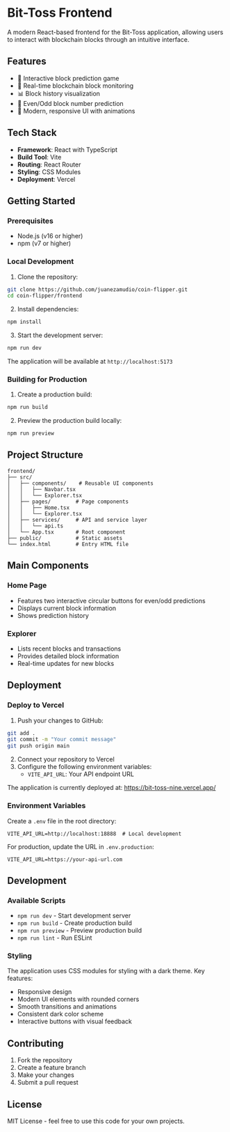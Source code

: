 # Bit-Toss Frontend

A modern React-based frontend for the Bit-Toss application, allowing users to interact with blockchain blocks through an intuitive interface.

## Features

- 🎲 Interactive block prediction game
- 🔄 Real-time blockchain block monitoring
- 📊 Block history visualization
- 🎯 Even/Odd block number prediction
- 💫 Modern, responsive UI with animations

## Tech Stack

- **Framework**: React with TypeScript
- **Build Tool**: Vite
- **Routing**: React Router
- **Styling**: CSS Modules
- **Deployment**: Vercel

## Getting Started

### Prerequisites

- Node.js (v16 or higher)
- npm (v7 or higher)

### Local Development

1. Clone the repository:
```bash
git clone https://github.com/juanezamudio/coin-flipper.git
cd coin-flipper/frontend
```

2. Install dependencies:
```bash
npm install
```

3. Start the development server:
```bash
npm run dev
```

The application will be available at `http://localhost:5173`

### Building for Production

1. Create a production build:
```bash
npm run build
```

2. Preview the production build locally:
```bash
npm run preview
```

## Project Structure

```
frontend/
├── src/
│   ├── components/    # Reusable UI components
│   │   ├── Navbar.tsx
│   │   └── Explorer.tsx
│   ├── pages/        # Page components
│   │   ├── Home.tsx
│   │   └── Explorer.tsx
│   ├── services/     # API and service layer
│   │   └── api.ts
│   └── App.tsx       # Root component
├── public/           # Static assets
└── index.html        # Entry HTML file
```

## Main Components

### Home Page
- Features two interactive circular buttons for even/odd predictions
- Displays current block information
- Shows prediction history

### Explorer
- Lists recent blocks and transactions
- Provides detailed block information
- Real-time updates for new blocks

## Deployment

### Deploy to Vercel

1. Push your changes to GitHub:
```bash
git add .
git commit -m "Your commit message"
git push origin main
```

2. Connect your repository to Vercel
3. Configure the following environment variables:
   - `VITE_API_URL`: Your API endpoint URL

The application is currently deployed at: https://bit-toss-nine.vercel.app/

### Environment Variables

Create a `.env` file in the root directory:

```env
VITE_API_URL=http://localhost:18888  # Local development
```

For production, update the URL in `.env.production`:

```env
VITE_API_URL=https://your-api-url.com
```

## Development

### Available Scripts

- `npm run dev` - Start development server
- `npm run build` - Create production build
- `npm run preview` - Preview production build
- `npm run lint` - Run ESLint

### Styling

The application uses CSS modules for styling with a dark theme. Key features:
- Responsive design
- Modern UI elements with rounded corners
- Smooth transitions and animations
- Consistent dark color scheme
- Interactive buttons with visual feedback

## Contributing

1. Fork the repository
2. Create a feature branch
3. Make your changes
4. Submit a pull request

## License

MIT License - feel free to use this code for your own projects.
